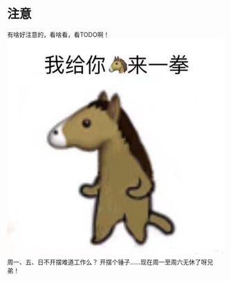 <!--
 * @Author: Suez_kip 287140262@qq.com
 * @Date: 2022-10-24 13:55:31
 * @LastEditTime: 2023-02-14 10:44:13
 * @LastEditors: Suez_kip
 * @Description: 
-->
# 注意

有啥好注意的，看啥看，看TODO啊！
![图 1](images/11ca0ebdc294e990eaa1740dba930f84381978d1fd33bc36067437c22ddf40a3.png)  
周一、五、日不开摆难道工作么？
开摆个锤子……现在周一至周六无休了呀兄弟！
